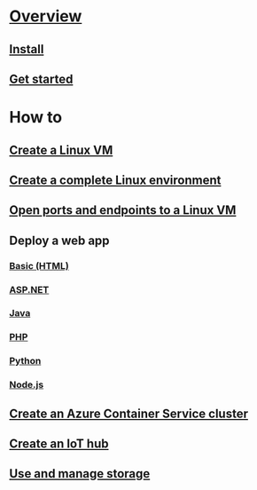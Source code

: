 # [Overview](overview.md)
## [Install](install-az-cli2.md)
## [Get started](get-started-with-az-cli2.md)
# How to
## [Create a Linux VM](../../azure/virtual-machines/virtual-machines-linux-quick-create-cli?toc=%2fcli%2fazure%2ftoc.json)
## [Create a complete Linux environment](../../azure/virtual-machines/virtual-machines-linux-create-cli-complete?toc=%2fcli%2fazure%2ftoc.json)
## [Open ports and endpoints to a Linux VM](../../azure/virtual-machines/virtual-machines-linux-nsg-quickstart?toc=%2fcli%2fazure%2ftoc.json)
## Deploy a web app
### [Basic (HTML)](../../azure/app-service-web/app-service-web-get-started-html?toc=%2fcli%2fazure%2ftoc.json)
### [ASP.NET](../../azure/app-service-web/app-service-web-get-started-dotnet?toc=%2fcli%2fazure%2ftoc.json)
### [Java](../../azure/app-service-web/app-service-web-get-started-java?toc=%2fcli%2fazure%2ftoc.json)
### [PHP](../../azure/app-service-web/app-service-web-get-started-php?toc=%2fcli%2fazure%2ftoc.json)
### [Python](../../azure/app-service-web/app-service-web-get-started-python?toc=%2fcli%2fazure%2ftoc.json)
### [Node.js](../../azure/app-service-web/app-service-web-get-started-nodejs?toc=%2fcli%2fazure%2ftoc.json)
## [Create an Azure Container Service cluster](../../azure/container-service/container-service-create-acs-cluster-cli?toc=%2fcli%2fazure%2ftoc.json)
## [Create an IoT hub](../../azure/iot-hub/iot-hub-create-using-cli?toc=%2fcli%2fazure%2ftoc.json)
## [Use and manage storage](../../azure/storage/storage-azure-cli?toc=%2fcli%2fazure%2ftoc.json)
